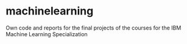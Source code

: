 # machinelearning
Own code and reports for the final projects of the courses for the IBM Machine Learning Specialization
